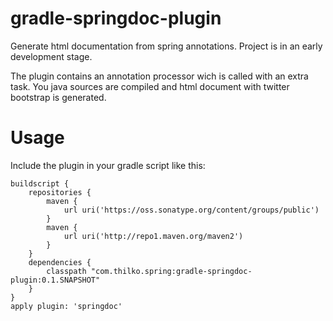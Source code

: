 gradle-springdoc-plugin
=======================

Generate html documentation from spring annotations. Project is in an early development stage.

The plugin contains an annotation processor wich is called with an extra task. You java sources are
compiled and html document with twitter bootstrap is generated.

Usage
=======================

Include the plugin in your gradle script like this:

```
buildscript {
    repositories {
        maven {
            url uri('https://oss.sonatype.org/content/groups/public')
        }
        maven {
            url uri('http://repo1.maven.org/maven2')
        }
    }
    dependencies {
        classpath "com.thilko.spring:gradle-springdoc-plugin:0.1.SNAPSHOT"
    }
}
apply plugin: 'springdoc'
```



